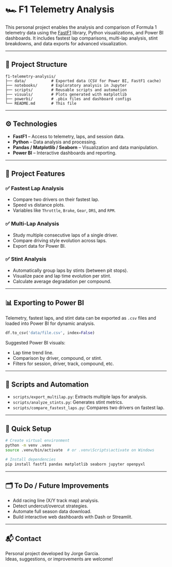 
# 🏎️ F1 Telemetry Analysis

This personal project enables the analysis and comparison of Formula 1 telemetry data using the [FastF1](https://theoehrly.github.io/Fast-F1/) library, Python visualizations, and Power BI dashboards. It includes fastest lap comparisons, multi-lap analysis, stint breakdowns, and data exports for advanced visualization.

---

## 📁 Project Structure

```
f1-telemetry-analysis/
├── data/           # Exported data (CSV for Power BI, FastF1 cache)
├── notebooks/      # Exploratory analysis in Jupyter
├── scripts/        # Reusable scripts and automation
├── visuals/        # Plots generated with matplotlib
├── powerbi/        # .pbix files and dashboard configs
└── README.md       # This file
```

---

## ⚙️ Technologies

- **FastF1** – Access to telemetry, laps, and session data.
- **Python** – Data analysis and processing.
- **Pandas / Matplotlib / Seaborn** – Visualization and data manipulation.
- **Power BI** – Interactive dashboards and reporting.

---

## 🚦 Project Features

### ✅ Fastest Lap Analysis
- Compare two drivers on their fastest lap.
- Speed vs distance plots.
- Variables like `Throttle`, `Brake`, `Gear`, `DRS`, and `RPM`.

### ✅ Multi-Lap Analysis
- Study multiple consecutive laps of a single driver.
- Compare driving style evolution across laps.
- Export data for Power BI.

### ✅ Stint Analysis
- Automatically group laps by stints (between pit stops).
- Visualize pace and lap time evolution per stint.
- Calculate average degradation per compound.

---

## 📊 Exporting to Power BI

Telemetry, fastest laps, and stint data can be exported as `.csv` files and loaded into Power BI for dynamic analysis.

```python
df.to_csv('data/file.csv', index=False)
```

Suggested Power BI visuals:
- Lap time trend line.
- Comparison by driver, compound, or stint.
- Filters for session, driver, track, compound, etc.

---

## 🧪 Scripts and Automation

- `scripts/export_multilap.py`: Extracts multiple laps for analysis.
- `scripts/analyze_stints.py`: Generates stint metrics.
- `scripts/compare_fastest_laps.py`: Compares two drivers on fastest lap.

---

## 🔧 Quick Setup

```bash
# Create virtual environment
python -m venv .venv
source .venv/bin/activate  # or .venv\Scripts\activate on Windows

# Install dependencies
pip install fastf1 pandas matplotlib seaborn jupyter openpyxl
```

---

## 🗂️ To Do / Future Improvements

- Add racing line (X/Y track map) analysis.
- Detect undercut/overcut strategies.
- Automate full season data download.
- Build interactive web dashboards with Dash or Streamlit.

---

## 📬 Contact

Personal project developed by Jorge Garcia.  
Ideas, suggestions, or improvements are welcome!
